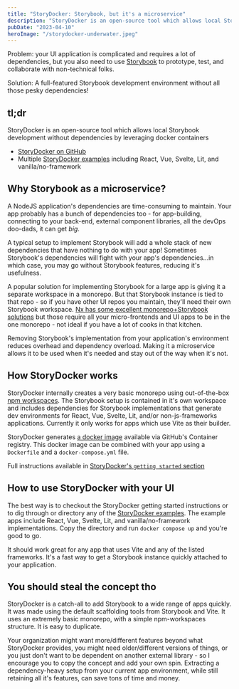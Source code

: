 ```yaml
---
title: "StoryDocker: Storybook, but it's a microservice"
description: "StoryDocker is an open-source tool which allows local Storybook development without dependencies by leveraging docker containers"
pubDate: "2023-04-10"
heroImage: "/storydocker-underwater.jpeg"
---
```


Problem: your UI application is complicated and requires a lot of dependencies, but you also need to use [Storybook](https://storybook.js.org/docs/html/get-started/why-storybook) to prototype, test, and collaborate with non-technical folks.

Solution: A full-featured Storybook development environment without all those pesky dependencies!

## tl;dr

StoryDocker is an open-source tool which allows local Storybook development without dependencies by leveraging docker containers

* [StoryDocker on GitHub](https://github.com/storydocker/storydocker)
* Multiple [StoryDocker examples](https://github.com/storydocker/storydocker-examples) including React, Vue, Svelte, Lit, and vanilla/no-framework

## Why Storybook as a microservice?

A NodeJS application's dependencies are time-consuming to maintain. Your app probably has a bunch of dependencies too - for app-building, connecting to your back-end, external component libraries, all the devOps doo-dads, it can get _big_. 

A typical setup to implement Storybook will add a whole stack of new dependencies that have nothing to do with your app! Sometimes Storybook's dependencies will fight with your app's dependencies...in which case, you may go without Storybook features, reducing it's usefulness.

A popular solution for implementing Storybook for a large app is giving it a separate workspace in a monorepo. But that Storybook instance is tied to that repo - so if you have other UI repos you maintain, they'll need their own Storybook workspace. [Nx has some excellent monorepo+Storybook solutions](https://nx.dev/recipes/storybook) but those require all your micro-frontends and UI apps to be in the one monorepo - not ideal if you have a lot of cooks in that kitchen.

Removing Storybook's implementation from your application's environment reduces overhead and dependency overload. Making it a microservice allows it to be used when it's needed and stay out of the way when it's not.

## How StoryDocker works

StoryDocker internally creates a very basic monorepo using out-of-the-box [npm workspaces](https://docs.npmjs.com/cli/v9/using-npm/workspaces). The Storybook setup is contained in it's own workspace and includes dependencies for Storybook implementations that generate dev environments for React, Vue, Svelte, Lit, and/or non-js-frameworks applications. Currently it only works for apps which use Vite as their builder. 

StoryDocker generates [a docker image](https://github.com/storydocker/storydocker/pkgs/container/storydocker) available via GitHub's Container registry. This docker image can be combined with your app using a `Dockerfile` and a `docker-compose.yml` file.

Full instructions available in [StoryDocker's `getting started` section](https://github.com/storydocker/storydocker#getting-started)

## How to use StoryDocker with your UI

The best way is to checkout the StoryDocker getting started instructions or to dig through or directory any of the [StoryDocker examples](https://github.com/storydocker/storydocker-examples). The example apps include React, Vue, Svelte, Lit, and vanilla/no-framework implementations. Copy the directory and run `docker compose up` and you're good to go.

It should work great for any app that uses Vite and any of the listed frameworks. It's a fast way to get a Storybook instance quickly attached to your application.

## You should steal the concept tho

StoryDocker is a catch-all to add Storybook to a wide range of apps quickly. It was made using the default scaffolding tools from Storybook and Vite. It uses an extremely basic monorepo, with a simple npm-workspaces structure. It is easy to duplicate.

Your organization might want more/different features beyond what StoryDocker provides, you might need older/different versions of things, or you just don't want to be dependent on another external library - so I encourage you to copy the concept and add your own spin. Extracting a dependency-heavy setup from your current app environment, while still retaining all it's features, can save tons of time and money.